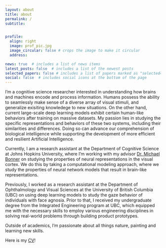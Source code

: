 ```yaml
---
layout: about
title: about
permalink: /
subtitle: 


profile:
  align: right
  image: prof_pic.jpg
  image_circular: false # crops the image to make it circular
  address: 

news: true  # includes a list of news items
latest_posts: false  # includes a list of the newest posts
selected_papers: false # includes a list of papers marked as "selected={true}"
social: false  # includes social icons at the bottom of the page
---
```



I’m a cognitive science researcher interested in understanding how brains and machines encode and process information. Humans possess the ability to seamlessly make sense of a diverse array of visual stimuli, and generalize exisiting knowledege to new situations. On the other hand, current large-scale deep learning models exhibit certain human-like behaviors after training on massive datasets. My passion lies in studying the specific representations and behaviors of these two systems, including their similarities and differences. Doing so can advance our comprehension of biological intelligence while supporting the development of more efficient and resilient Artificial Intelligence.

Currently, I am a research assistant at the Department of Cognitive Science at Johns Hopkins University, where I’m working with my advisor <a href="https://cogsci.jhu.edu/directory/michael-bonner/">Dr. Michael Bonner</a> on studying the properties of neural representations in the visual cortex. We do this by taking a computational modeling approach, where we study the properties of neural network models that result in brain-like representations. 

Previously, I worked as a research assistant at the Department of Ophthalmology and Visual Sciences at the University of British Columbia (UBC) on using deep learning models to study the gaze behavior of individuals with face agnosia. Prior to that, I received my undergraduate degree from the Integrated Engineering program at UBC, which equipped me with the necessary skills to employ various engineering disciplines in solving real-world problems through building product prototypes.

Outside of academics, I’m passionate about all things nature, painting and learning new skills.

Here is my <a href="https://akazemian.github.io/cv/">CV</a>!






